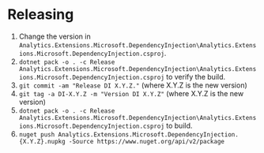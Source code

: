 Releasing
=========

 1. Change the version in `Analytics.Extensions.Microsoft.DependencyInjection\Analytics.Extensions.Microsoft.DependencyInjection.csproj`.
 2. `dotnet pack -o . -c Release Analytics.Extensions.Microsoft.DependencyInjection\Analytics.Extensions.Microsoft.DependencyInjection.csproj` to verify the build.
 3. `git commit -am "Release DI X.Y.Z."` (where X.Y.Z is the new version)
 4. `git tag -a DI-X.Y.Z -m "Version DI X.Y.Z"` (where X.Y.Z is the new version)
 5. `dotnet pack -o . -c Release Analytics.Extensions.Microsoft.DependencyInjection\Analytics.Extensions.Microsoft.DependencyInjection.csproj` to build.
 6. `nuget push Analytics.Extensions.Microsoft.DependencyInjection.{X.Y.Z}.nupkg -Source https://www.nuget.org/api/v2/package`
